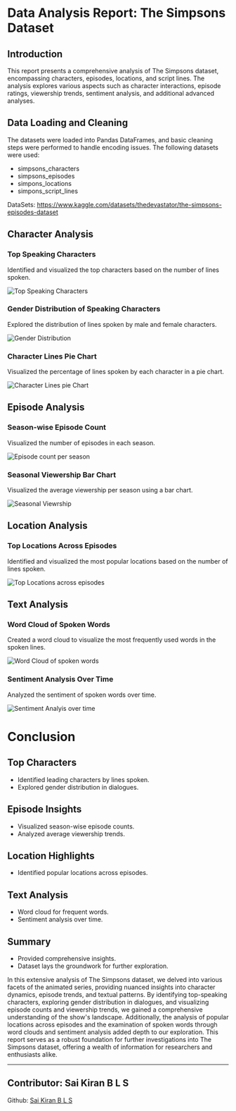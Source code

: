 # Data Analysis Report: The Simpsons Dataset

## Introduction
This report presents a comprehensive analysis of The Simpsons dataset, encompassing characters, episodes, locations, and script lines. The analysis explores various aspects such as character interactions, episode ratings, viewership trends, sentiment analysis, and additional advanced analyses.

## Data Loading and Cleaning
The datasets were loaded into Pandas DataFrames, and basic cleaning steps were performed to handle encoding issues. The following datasets were used:
- simpsons_characters
- simpsons_episodes
- simpons_locations
- simpons_script_lines

DataSets: https://www.kaggle.com/datasets/thedevastator/the-simpsons-episodes-dataset

## Character Analysis

### Top Speaking Characters
Identified and visualized the top characters based on the number of lines spoken.

![Top Speaking Characters](https://github.com/Bayyana-kiran/sdf/assets/99533113/60bd9db2-8bc4-4ffe-b333-75fcd6d8c2f0)


### Gender Distribution of Speaking Characters
Explored the distribution of lines spoken by male and female characters.

![Gender Distribution](https://github.com/Bayyana-kiran/sdf/assets/99533113/3f43f0b7-53c3-4a11-ab76-69044cbfab55)


### Character Lines Pie Chart
Visualized the percentage of lines spoken by each character in a pie chart.

![Character Lines pie Chart](https://github.com/Bayyana-kiran/sdf/assets/99533113/6fa8afb2-0529-40c1-ab50-d177ee9fab87)


## Episode Analysis

### Season-wise Episode Count
Visualized the number of episodes in each season.

![Episode count per season](https://github.com/Bayyana-kiran/sdf/assets/99533113/632a943e-b57b-4abc-b0ea-1885c3693630)




### Seasonal Viewership Bar Chart
Visualized the average viewership per season using a bar chart.

![Seasonal Viewrship](https://github.com/Bayyana-kiran/sdf/assets/99533113/7368c975-fa54-49a4-9ee5-8572ec98726c)

## Location Analysis

### Top Locations Across Episodes
Identified and visualized the most popular locations based on the number of lines spoken.

![Top Locations across episodes](https://github.com/Bayyana-kiran/sdf/assets/99533113/d6fb1949-e18d-4fae-b95e-0017bc36faef)



## Text Analysis

### Word Cloud of Spoken Words
Created a word cloud to visualize the most frequently used words in the spoken lines.

![Word Cloud of spoken words](https://github.com/Bayyana-kiran/sdf/assets/99533113/90fbb2aa-7ca3-4a0c-8e14-592581db492a)


### Sentiment Analysis Over Time
Analyzed the sentiment of spoken words over time.

![Sentiment Analyis over time](https://github.com/Bayyana-kiran/sdf/assets/99533113/c4390f94-6e7a-4871-a230-c477f6ac9e6c)


# Conclusion

## Top Characters
- Identified leading characters by lines spoken.
- Explored gender distribution in dialogues.

## Episode Insights
- Visualized season-wise episode counts.
- Analyzed average viewership trends.

## Location Highlights
- Identified popular locations across episodes.

## Text Analysis
- Word cloud for frequent words.
- Sentiment analysis over time.

## Summary
- Provided comprehensive insights.
- Dataset lays the groundwork for further exploration.

In this extensive analysis of The Simpsons dataset, we delved into various facets of the animated series, providing nuanced insights into character dynamics, episode trends, and textual patterns. By identifying top-speaking characters, exploring gender distribution in dialogues, and visualizing episode counts and viewership trends, we gained a comprehensive understanding of the show's landscape. Additionally, the analysis of popular locations across episodes and the examination of spoken words through word clouds and sentiment analysis added depth to our exploration. This report serves as a robust foundation for further investigations into The Simpsons dataset, offering a wealth of information for researchers and enthusiasts alike.


---
## Contributor: Sai Kiran B L S

Github: [Sai Kiran B L S](https://github.com/Bayyana-kiran)

